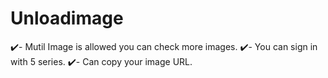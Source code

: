 # Unloadimage
✔️- Mutil Image is allowed you can check more images. ✔️- You can sign in with 5 series. ✔️- Can copy your image URL.
